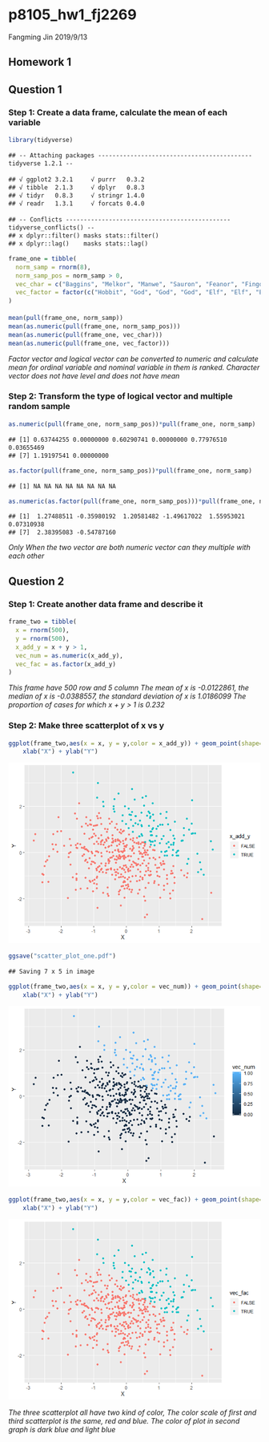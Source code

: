 p8105\_hw1\_fj2269
================
Fangming Jin
2019/9/13

## Homework 1

## Question 1

### Step 1: Create a data frame, calculate the mean of each variable

``` r
library(tidyverse)
```

    ## -- Attaching packages ------------------------------------------- tidyverse 1.2.1 --

    ## √ ggplot2 3.2.1     √ purrr   0.3.2
    ## √ tibble  2.1.3     √ dplyr   0.8.3
    ## √ tidyr   0.8.3     √ stringr 1.4.0
    ## √ readr   1.3.1     √ forcats 0.4.0

    ## -- Conflicts ---------------------------------------------- tidyverse_conflicts() --
    ## x dplyr::filter() masks stats::filter()
    ## x dplyr::lag()    masks stats::lag()

``` r
frame_one = tibble(
  norm_samp = rnorm(8),
  norm_samp_pos = norm_samp > 0,
  vec_char = c("Baggins", "Melkor", "Manwe", "Sauron", "Feanor", "Fingolfin", "Finarfin", "Luthien"),
  vec_factor = factor(c("Hobbit", "God", "God", "God", "Elf", "Elf", "Elf", "Elf"),order=TRUE,levels = c("Hobbit","Elf","God"))
)

mean(pull(frame_one, norm_samp))
mean(as.numeric(pull(frame_one, norm_samp_pos)))
mean(as.numeric(pull(frame_one, vec_char)))
mean(as.numeric(pull(frame_one, vec_factor)))
```

*Factor vector and logical vector can be converted to numeric and
calculate mean for ordinal variable and nominal variable in them is
ranked. Character vector does not have level and does not have
mean*

### Step 2: Transform the type of logical vector and multiple random sample

``` r
as.numeric(pull(frame_one, norm_samp_pos))*pull(frame_one, norm_samp)
```

    ## [1] 0.63744255 0.00000000 0.60290741 0.00000000 0.77976510 0.03655469
    ## [7] 1.19197541 0.00000000

``` r
as.factor(pull(frame_one, norm_samp_pos))*pull(frame_one, norm_samp)
```

    ## [1] NA NA NA NA NA NA NA NA

``` r
as.numeric(as.factor(pull(frame_one, norm_samp_pos)))*pull(frame_one, norm_samp)
```

    ## [1]  1.27488511 -0.35980192  1.20581482 -1.49617022  1.55953021  0.07310938
    ## [7]  2.38395083 -0.54787160

*Only When the two vector are both numeric vector can they multiple with
each other*

## Question 2

### Step 1: Create another data frame and describe it

``` r
frame_two = tibble(
  x = rnorm(500),
  y = rnorm(500),
  x_add_y = x + y > 1,
  vec_num = as.numeric(x_add_y),
  vec_fac = as.factor(x_add_y)
)
```

*This frame have 500 row and 5 column* *The mean of x is -0.0122861, the
median of x is -0.0388557, the standard deviation of x is 1.0186099*
*The proportion of cases for which x + y \> 1 is
0.232*

### Step 2: Make three scatterplot of x vs y

``` r
ggplot(frame_two,aes(x = x, y = y,color = x_add_y)) + geom_point(shape=19) +
    xlab("X") + ylab("Y")
```

![](p8105_hw1_fj2269_files/figure-gfm/Q2S2-1.png)<!-- -->

``` r
ggsave("scatter_plot_one.pdf")
```

    ## Saving 7 x 5 in image

``` r
ggplot(frame_two,aes(x = x, y = y,color = vec_num)) + geom_point(shape=19) +
    xlab("X") + ylab("Y")
```

![](p8105_hw1_fj2269_files/figure-gfm/Q2S2-2.png)<!-- -->

``` r
ggplot(frame_two,aes(x = x, y = y,color = vec_fac)) + geom_point(shape=19) +
    xlab("X") + ylab("Y")
```

![](p8105_hw1_fj2269_files/figure-gfm/Q2S2-3.png)<!-- -->

*The three scatterplot all have two kind of color, The color scale of
first and third scatterplot is the same, red and blue. The color of plot
in second graph is dark blue and light blue*
